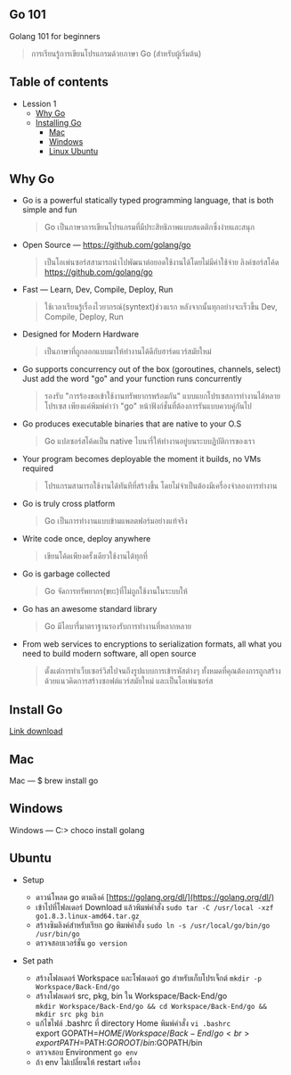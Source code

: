## Go 101
Golang 101 for beginners
> การเรียนรู้การเขียนโปรแกรมด้วยภาษา Go (สำหรับผู้เริ่มต้น)

## Table of contents
- Lession 1
  - [Why Go](#why-go)
  - [Installing Go](#install-go)
    - [Mac](#mac)
    - [Windows](#windows)
    - [Linux Ubuntu](#ubuntu)

## Why Go
- Go is a powerful statically typed programming language, that is both simple and fun<br>
  > Go เป็นภาษาการเขียนโปรแกรมที่มีประสิทธิภาพแบบสแตติกซึ่งง่ายและสนุก
- Open Source — https://github.com/golang/go<br>
  > เป็นโอเพ่นซอร์สสามารถนำไปพัฒนาต่อยอดใช้งานได้โดยไม่มีค่าใช้จ่าย ลิงค์ซอร์สโค้ด https://github.com/golang/go
- Fast — Learn, Dev, Compile, Deploy, Run<br>
  > ใช้เวลาเรียนรู้เรื่องไวยากรณ์(syntext)ช่วงแรก หลังจากนั้นทุกอย่างจะเร็วขึ้น Dev, Compile, Deploy, Run
- Designed for Modern Hardware<br>
  > เป็นภาษาที่ถูกออกแบบมาให้ทำงานได้ดีกับฮาร์ดแวร์สมัยใหม่
- Go supports concurrency out of the box (goroutines, channels, select)<br>
  Just add the word "go" and your function runs concurrently<br>
  > รองรับ "การร้องขอเข้าใช้งานทรัพยากรพร้อมกัน" แบบแยกโปรเซสการทำงานได้หลายโปรเซส เพียงแค่พิมพ์คำว่า "go" หน้าฟังก์ชั่นที่ต้องการรันแบบควบคู่กันไป
- Go produces executable binaries that are native to your O.S<br>
  > Go แปลซอร์สโค้ดเป็น native ไบนารี่ให้ทำงานอยู่บนระบบฏิบัติการของเรา
- Your program becomes deployable the moment it builds, no VMs required<br>
  > โปรแกรมสามารถใช้งานได้ทันทีที่สร้างขึ้น โดยไม่จำเป็นต้องมีเครื่องจำลองการทำงาน
- Go is truly cross platform
  > Go เป็นการทำงานแบบข้ามแพลตฟอร์มอย่างแท้จริง
- Write code once, deploy anywhere
  > เขียนโค้ดเพียงครั้งเดียวใช้งานได้ทุกที่
- Go is garbage collected
  > Go จัดการทรัพยากร(ขยะ)ที่ไม่ถูกใช้งานในระบบให้
- Go has an awesome standard library
  > Go มีไลบารี่มาตราฐานรองรับการทำงานที่หลากหลาย
- From web services to encryptions to serialization formats, all what you need to build modern software, all open source
  > ตั้งแต่การทำเว็บเซอร์วิสไปจนถึงรูปแบบการเข้ารหัสต่างๆ ทั้งหมดที่คุณต้องการถูกสร้างด้วยแนวคิดการสร้างซอฟต์แวร์สมัยใหม่ และเป็นโอเพ่นซอร์ส

## Install Go
[Link download](https://golang.org/dl/)<br>
## Mac
Mac — $ brew install go
## Windows
Windows — C:\> choco install golang
## Ubuntu
 * Setup
   * ดาวน์โหลด go ตามลิงค์ [https://golang.org/dl/](https://golang.org/dl/)
   * เข้าไปที่โฟลเดอร์ Download แล้วพิมพ์คำสั่ง
     `sudo tar -C /usr/local -xzf go1.8.3.linux-amd64.tar.gz`
   * สร้างซิมลิงค์สำหรับเรียก go พิมพ์คำสั่ง
     `sudo ln -s /usr/local/go/bin/go /usr/bin/go`
   * ตรวจสอบเวอร์ชั่น `go version`

 * Set path
   * สร้างโฟลเดอร์ Workspace และโฟลเดอร์ go สำหรับเก็บโปรเจ็กต์
     `mkdir -p Workspace/Back-End/go`
   * สร้างโฟลเดอร์ src, pkg, bin ใน Workspace/Back-End/go<br>
    `mkdir Workspace/Back-End/go && cd Workspace/Back-End/go && mkdir src pkg bin` 
   * แก้ไขไฟล์ .bashrc ที่ directory Home พิมพ์คำสั่ง
     `vi .bashrc`<br>
     export GOPATH=$HOME/Workspace/Back-End/go<br>
     export PATH=$PATH:$GOROOT/bin:$GOPATH/bin
   * ตรวจสอบ Environment `go env`
   * ถ้า env ไม่เปลี่ยนให้ restart เครื่อง
